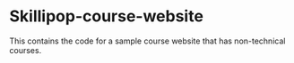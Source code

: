 # Skillipop-course-website
This contains the code for a sample course website that has non-technical courses. 

